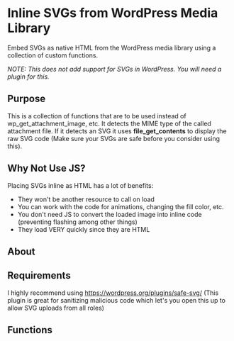 # Inline SVGs from WordPress Media Library
Embed SVGs as native HTML from the WordPress media library using a collection of custom functions.

_NOTE: This does not add support for SVGs in WordPress. You will need a plugin for this._

## Purpose
This is a collection of functions that are to be used instead of wp_get_attachment_image, etc. It detects the MIME type of the called attachment file. If it detects an SVG it uses __file_get_contents__ to display the raw SVG code (Make sure your SVGs are safe before you consider using this).

## Why Not Use JS?
Placing SVGs inline as HTML has a lot of benefits:
* They won't be another resource to call on load
* You can work with the code for animations, changing the fill color, etc.
* You don't need JS to convert the loaded image into inline code (preventing flashing among other things)
* They load VERY quickly since they are HTML

## About


## Requirements
I highly recommend using https://wordpress.org/plugins/safe-svg/ (This plugin is great for sanitizing malicious code which let's you open this up to allow SVG uploads from all roles)

## Functions
